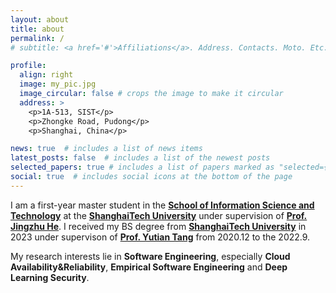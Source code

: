 ```yaml
---
layout: about
title: about
permalink: /
# subtitle: <a href='#'>Affiliations</a>. Address. Contacts. Moto. Etc.

profile:
  align: right
  image: my_pic.jpg
  image_circular: false # crops the image to make it circular
  address: >
    <p>1A-513, SIST</p>
    <p>Zhongke Road, Pudong</p>
    <p>Shanghai, China</p>

news: true  # includes a list of news items
latest_posts: false  # includes a list of the newest posts
selected_papers: true # includes a list of papers marked as "selected={true}"
social: true  # includes social icons at the bottom of the page
---
```


I am a first-year master student in the **[School of Information Science and Technology](http://sist.shanghaitech.edu.cn/sist_en)** at the **[ShanghaiTech University](https://www.shanghaitech.edu.cn/eng/)** under supervision of **[Prof. Jingzhu He](https://jhe16.github.io/)**.
I received my BS degree from **[ShanghaiTech University](https://www.shanghaitech.edu.cn/eng/)** in 2023 under supervison of **[Prof. Yutian Tang](https://www.chrisyttang.org/index.html)** from 2020.12 to the 2022.9.

My research interests lie in **Software Engineering**, especially **Cloud Availability&Reliability**, **Empirical Software Engineering** and **Deep Learning Security**.
